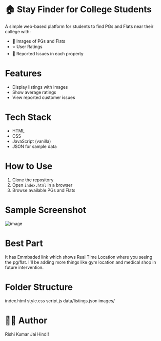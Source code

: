 # 🏠 Stay Finder for College Students

A simple web-based platform for students to find PGs and Flats near their college with:
- 📸 Images of PGs and Flats
- ⭐ User Ratings
- 🚨 Reported Issues in each property

# Features
- Display listings with images
- Show average ratings
- View reported customer issues

# Tech Stack
- HTML
- CSS
- JavaScript (vanilla)
- JSON for sample data

# How to Use
1. Clone the repository
2. Open `index.html` in a browser
3. Browse available PGs and Flats

# Sample Screenshot
![image](https://github.com/user-attachments/assets/cae3298f-c9c9-4a5f-9dd8-bed5ebf189df)

# Best Part
It has Emmbaded link which shows Real Time Location where you seeing the pg/flat. I'll be adding more things like gym location and medical shop in future intervention.

#  Folder Structure
index.html
style.css
script.js
data/listings.json
images/


#  👨‍💻 Author
Rishi Kumar
Jai Hind!!
